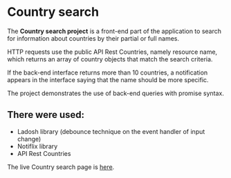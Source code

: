 # Country search

The **Country search project** is a front-end part of the application to search
for information about countries by their partial or full names.

HTTP requests use the public API Rest Countries, namely resource name, which
returns an array of country objects that match the search criteria.

If the back-end interface returns more than 10 countries, a notification appears
in the interface saying that the name should be more specific.

The project demonstrates the use of back-end queries with promise syntax.

## There were used:

- Ladosh library (debounce technique on the event handler of input change)
- Notiflix library
- API Rest Countries

The live Country search page is
[here](https://marisereda.github.io/goit-js-hw-10/).
